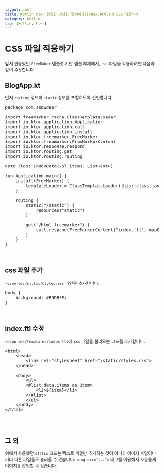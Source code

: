 ```yaml
---
layout: post
title: Kotlin Ktor 활용한 간단한 웹페이지(index.html)에 CSS 적용하기
category: Kotlin
tag: [Kotlin, ktor]
---
```


# CSS 파일 적용하기

앞서 만들었던 `FreeMaker` 템플릿 기반 샘플 예제에서, `css` 파일을 적용하려면 다음과 같이 수정합니다.

## BlogApp.kt

먼저 `routing` 정보에 `static` 정보를 포함하도록 선언합니다.

<pre class="prettyprint">
package com.snowdeer

import freemarker.cache.ClassTemplateLoader
import io.ktor.application.Application
import io.ktor.application.call
import io.ktor.application.install
import io.ktor.freemarker.FreeMarker
import io.ktor.freemarker.FreeMarkerContent
import io.ktor.response.respond
import io.ktor.routing.get
import io.ktor.routing.routing

data class IndexData(val items: List&lt;Int&gt;)

fun Application.main() {
    install(FreeMarker) {
        templateLoader = ClassTemplateLoader(this::class.java.classLoader, "templates")
    }

    routing {
        static("/static") {
            resources("static")
        }

        get("/html-freemarker") {
            call.respond(FreeMarkerContent("index.ftl", mapOf("data" to IndexData(listOf(1, 2, 3))), ""))
        }
    }
}
</pre>

<br>

## css 파일 추가

`resources/static/styles.css` 파일을 추가합니다.

<pre class="prettyprint">
body {
    background: #B9D8FF;
}
</pre>

<br>

## index.ftl 수정

`resources/templates/index.ftl`에 `css` 파일을 불러오는 코드를 추가합니다.

<pre class="prettyprint">
&lt;html&gt;
    &lt;head&gt;
        &lt;link rel="stylesheet" href="/static/styles.css"&gt;
    &lt;/head&gt;

	&lt;body&gt;
		&lt;ul&gt;
		&lt;#list data.items as item&gt;
			&lt;li&gt;${item}&lt;/li&gt;
		&lt;/#list&gt;
		&lt;/ul&gt;
	&lt;/body&gt;
&lt;/html&gt;
</pre>

<br>

<br>

## 그 외

위에서 사용했던 `static` 코드는 텍스트 파일만 추가하는 것이 아니라 이미지 파일이나 기타 다른 파일들도 불러올 수 있습니다.
`<img src="...">` 태그를 이용해서 자유롭게 이미지를 삽입할 수 있습니다.

